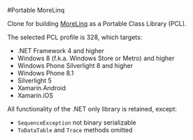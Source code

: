 #Portable MoreLinq

Clone for building [MoreLinq](https://code.google.com/p/morelinq/) as a Portable Class Library (PCL).

The selected PCL profile is 328, which targets:

  * .NET Framework 4 and higher
  * Windows 8 (f.k.a. Windows Store or Metro) and higher
  * Windows Phone Silverlight 8 and higher
  * Windows Phone 8.1
  * Silverlight 5
  * Xamarin.Android
  * Xamarin.iOS

All functionality of the .NET only library is retained, except:

  * `SequenceException` not binary serializable
  * `ToDataTable` and `Trace` methods omitted
